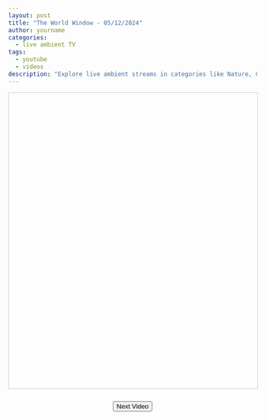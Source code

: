 ```yaml
---
layout: post
title: "The World Window - 05/12/2024"
author: yourname
categories:
  - live ambient TV
tags:
  - youtube
  - videos
description: "Explore live ambient streams in categories like Nature, City, and more."
---
```


<div id="videoContainer" style="text-align: center; margin-bottom: 20px;">
    <div id="categoryButtons" style="margin-bottom: 10px;">
        <!-- Buttons will be dynamically loaded by the frontend -->
    </div>
    <iframe id="videoFrame" width="100%" height="600" style="border: 1px solid #ccc;" allowfullscreen></iframe>
    <div id="videoTitle" style="text-align: center; font-size: 1.5em; margin-top: 10px;"></div>
    <button id="nextVideoButton" style="margin-top: 15px;">Next Video</button>
</div>

<script id="videoContent" type="application/json">
{"Nature":[{"id":"EN_q_m78jI0","title":"TUSCANY 4K HD - Amazing Aerial Film with Calming Music - Nature 4K Video UltraHD"},{"id":"LHmNB3JMkLA","title":"The Most Amazing Birds in the Forest? Breathtaking Nature? Amazing Bird Songs?Stress Relief, Healing"},{"id":"vDAsUcdcuE0","title":"Bird Garden | Colorful Birds | Breathtaking Nature, Wonderful Bird Songs | Stress Relief and Healing"},{"id":"NnbJOL-AIjQ","title":"? 24/7 LIVE: Cat TV for Cats to Watch ? Beautiful Birds and Squirrels 4K"},{"id":"qHXFLsnKDq0","title":"Mountain Stream Flowing 24/7. Forest Stream. Flowing Water. White Noise, Nature Sounds for Sleeping."},{"id":"dXIyMS61B68","title":"Beautiful Relaxing Peaceful Music, Calm Music 24/7, &quot;Tropical Shores&quot; By Tim Janis"},{"id":"R_qT0-KoCm8","title":"? Sleep Fast with Pure Nature Rain and Incredible Present Thunder Sounds | Black Screen"},{"id":"u3KKTQUGzuA","title":"Bird Garden | Colorful Birds | Breathtaking Nature, Wonderful Bird Songs | Stress Relief and Healing"},{"id":"cqkwbsi5KbQ","title":"GOOD FATHERS | Instrumental Worship &amp; Scriptures with Winter Nature ? Inspirational CKEYS"},{"id":"HckXZV6jm3I","title":"FLYING OVER BACALAR (4K UHD) - Soothing Music Along With Beautiful Nature Video - 4K Video ULTRA HD"},{"id":"_02En_dSoP4","title":"Beautiful Birds| Colorful Birds | Breathtaking Nature, Amazing Bird Songs| Stress Relief and Healing"},{"id":"zrRxvbtzg0k","title":"Pretty Little Birds - Stress-relieving nature sounds - Healing and peaceful music - Beautiful nature"},{"id":"JJgLX-jdedA","title":"FLYING OVER AMAZON (4K UHD) - Relaxing Music Along With Beautiful Nature Videos(4K Video Ultra HD)"},{"id":"-f3RXYc6_LU","title":"The World&#39;s Strangest Birds | Peaceful Nature Scenery | Stress Relief | Relaxing Bird Sounds"},{"id":"NajjCC3geXs","title":"? Autumn River Waterfall Flowing 24/7, Water Sounds, Nature White Noise, River Sounds for Sleeping"},{"id":"5PzOaNWqAy4","title":"The Vital Essence of Nature in 8K HDR 60FPS Dolby Vision"},{"id":"XIpeLy7yJlc","title":"Bird Paradise | Vibrant Birds | Stunning Nature and Melodic Bird Songs | Relaxation and Rejuvenation"},{"id":"56WBs0A4Kng","title":"? 24/7 LIVE: Cat TV for Cats to Watch ? Beautiful Birds Squirrels in the Forest 4K"},{"id":"bhEtiA0LFYk","title":"Nature?s Heartbeat Unveiled in 8K HDR Dolby Vision 60FPS"},{"id":"96t3GM7eY8A","title":"Prayer Instrumental Music with Scriptures &amp; Nature | 24/7 DappyTKeys Piano Worship"},{"id":"hAxvZj89-34","title":"?24/7 LIVE CAT TV NO ADS?Cutest Squirrel and Bird Watching?"},{"id":"l6J0ylYTO4s","title":"Relaxing Piano Music &amp; Water Sounds 24/7 - Ideal for Stress Relief and Healing"},{"id":"CqXeTN-xkm0","title":"Relaxing Bird Sounds 4K~ Birds Singing Heal Stress, Anxiety And Depression, Heal The Mind"},{"id":"ycECgRFKZ9Q","title":"Beautiful Nature In Winter With Gentle Piano Music ?? Don&#39;t think too much, Stress relief music"},{"id":"KTEd4fZV9qE","title":"4K (60 FPS) | Cute Baby Animals In A Peaceful Nature World with Relaxing Music (Dynamic Colors)"},{"id":"ksA7UCsFKSM","title":"Beautiful Relaxing Music, Peaceful Soothing Instrumental Music, &quot;First November Snow&quot; by Tim Janis"},{"id":"EvsLqQS_80E","title":"?24/7 LIVE Cat TV? Non-Stop BIRDS and Squirrels in Relaxing Forest Corner"},{"id":"9PgkeuyY4hs","title":"Rain Sounds &amp; Relaxing Music 24/7 - Piano Music, Sleep, Study, Yoga, Stress Relief, Meditation"},{"id":"b_TW4NYsbOo","title":"Sleep Music for Deep Sleep, Anxiety and Depressive States, Heal Body, Mind"},{"id":"hYz1oOcAuk8","title":"Sleeping Music to Help You Sleep Comfortably ? Relieving Insomnia, Sound of Water"}],"City":[{"id":"9HdiY3Co4XI","title":"Syria War Latest Today | Syrian Rebels Say They Have Entered Key City of Hama | News18 Live | N18G"},{"id":"RSJtgDvyPgs","title":"Syria News Live | After Taking Aleppo, Syrian Rebels Enter Strategic City Of Hama | Syria War Live"},{"id":"GHyA898EsHQ","title":"Syria Civil War LIVE: Syrian City Hama Falls to Rebels as Conflict Rages"},{"id":"DYH9h6i53ko","title":"Mr.X Today - Who will get the SMG&#39;s? - Jogi Singh- Soulcity by Echorp - 8bit Mafia"},{"id":"Uw3DyvzUlbY","title":"?City in Shock! Helper Turned Horror! Monster Bob&#39;s Rampage Begins!"},{"id":"AyhT1QhFFqE","title":"24/7 Let the City Rain Erase Negativity and Stress - Immerse Yourself in the Calming City Rain"},{"id":"PtChZ0D7tkE","title":"City of Orange Plaza Camera"},{"id":"H3PdKeFbj1Y","title":"Deep Sleep In This Futuristic City View | Cosy Bed And Gentle Thunder For Sleeping | 4K"},{"id":"I634LFttEQM","title":"City Panorama ? 24/7 LIVE Stream Webcams St?dtereise"},{"id":"j8Izv-RJwCo","title":"LONG BUS, CITY BUS, SCHOOL BUS Vs MASSIVE SPEED BUMPS - BeamNG.Drive"},{"id":"36YnV9STBqc","title":"The Good Life Radio???24/7 Live Radio | Best Relax House, Chillout, Study, Running, Gym, Happy Music"},{"id":"7i8ARjIeM2k","title":"Coral City Camera (Miami&#39;s Free-Range Aquarium Underwater Livestream)"},{"id":"fzyvVBzAeBI","title":"CityTv En Vivo | Se?al Digital"},{"id":"gaZ9V1k35Oo","title":"City of Ellsworth, Maine - City Hall Christmas Tree"},{"id":"i3w7qZVSAsY","title":"?Philippines Live Street BBQ Cam 1 Agdao, Davao City #davaocity #philippines"},{"id":"GTYtt_YX-a0","title":"City42 LIVE | Latest Lahore News | Latest Lahore Breaking | Headlines, Bulletin &amp; News 24/7"},{"id":"p0Qhe4vhYLQ","title":"?PHILIPPINES Street View Live Cam 2, Soliman Street Davao City, Agdao #philippines #livestream"},{"id":"C6g7dHwa62U","title":"SORTEIO DO SUPER MUNDIAL DE CLUBES AO VIVO - VEJA OS GRUPOS DEFINIDOS"},{"id":"8M0AvPvPg0A","title":"Hits Radio 1 Live Pop Radio&#39; Top Hits 2024 - Pop Music 2024 - New Songs 2024 Best English Songs 2024"},{"id":"2GGmRRdZUyI","title":"Talking Angela: In the City! ?? ALL EPISODES MARATHON ? Cartoons for Kids"},{"id":"HgztdK3E9nw","title":"?GTA 4 | GTA 3 | GTA VICE CITY | GTA SAN ANDREAS [PC] - Full Game - GTA IV | GTA III | LIVE STREAM?"},{"id":"xxbor0t6yRk","title":"? LIVE City 21 News | Breaking News | Pakistan News | Karachi News | News Headlines | City 21"},{"id":"ZWcqF7BLGks","title":"? PHILIPPINES Live Traffic camera, Agdao Flyover, Davao City #philippines #livestream #trafficcamera"},{"id":"xR3kxBG_v7Y","title":"Kansas City (Doc&#39;s Caboose), Missouri, USA | Virtual Railfan LIVE !"},{"id":"2BLqhS59Elc","title":"160 LIVE World Cameras, Relaxing Music, Map, Daily Timelapse, Armchair Travel"},{"id":"uNd5kvrGHjk","title":"Hits Radio 1 Top Songs 2024 - Pop Music Playlist - Best English Songs 2024 - New Music 2024 Top Hits"},{"id":"5ytYnx93bXs","title":"CAM 9 ROSEMARY STREET AGDAO DAVAO CITY, PHILLIPPINES"},{"id":"q9lfULvGFR4","title":"Prime Debate LIVE | ?????????? ?????? ???????????????? | Kochi Smart City Project | Pinarayi Vijayan"},{"id":"IVRDXt0w2pE","title":"City Of St. Marys TV Live Stream"},{"id":"83VPsAPWiME","title":"? 24/7 NYC Live Cam | Times Square, skyline, streets, more"}]}
</script>
